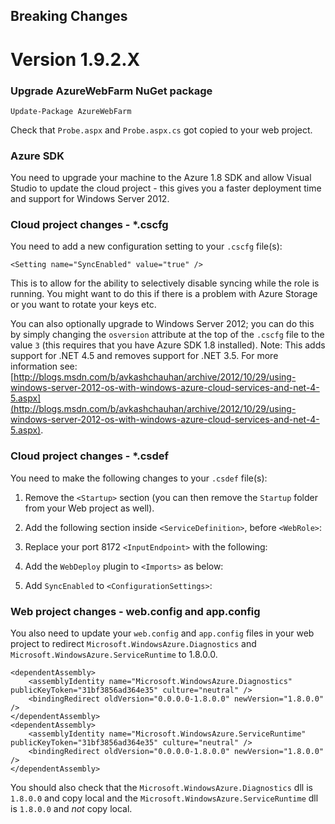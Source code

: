Breaking Changes
----------------

Version 1.9.2.X
===============

### Upgrade AzureWebFarm NuGet package

	Update-Package AzureWebFarm

Check that `Probe.aspx` and `Probe.aspx.cs` got copied to your web project.

### Azure SDK

You need to upgrade your machine to the Azure 1.8 SDK and allow Visual Studio to update the cloud project - this gives you a faster deployment time and support for Windows Server 2012.

### Cloud project changes - *.cscfg

You need to add a new configuration setting to your `.cscfg` file(s):

    <Setting name="SyncEnabled" value="true" />

This is to allow for the ability to selectively disable syncing while the role is running. You might want to do this if there is a problem with Azure Storage or you want to rotate your keys etc.

You can also optionally upgrade to Windows Server 2012; you can do this by simply changing the `osversion` attribute at the top of the `.cscfg` file to the value `3` (this requires that you have Azure SDK 1.8 installed). Note: This adds support for .NET 4.5 and removes support for .NET 3.5. For more information see: [http://blogs.msdn.com/b/avkashchauhan/archive/2012/10/29/using-windows-server-2012-os-with-windows-azure-cloud-services-and-net-4-5.aspx](http://blogs.msdn.com/b/avkashchauhan/archive/2012/10/29/using-windows-server-2012-os-with-windows-azure-cloud-services-and-net-4-5.aspx).

### Cloud project changes - *.csdef

You need to make the following changes to your `.csdef` file(s):

1) Remove the `<Startup>` section (you can then remove the `Startup` folder from your Web project as well).  

2) Add the following section inside `<ServiceDefinition>`, before `<WebRole>`:

    <LoadBalancerProbes>
        <LoadBalancerProbe name="WebDeploy" protocol="http" port="80" path="Probe.aspx" intervalInSeconds="5" timeoutInSeconds="100" />
    </LoadBalancerProbes>  

3) Replace your port 8172 `<InputEndpoint>` with the following:

    <InputEndpoint name="Microsoft.WindowsAzure.Plugins.WebDeploy.InputEndpoint" protocol="tcp" port="8172" localPort="8172" loadBalancerProbe="WebDeploy" />  

4) Add the `WebDeploy` plugin to `<Imports>` as below:

    <Import moduleName="WebDeploy" />  

5) Add `SyncEnabled` to `<ConfigurationSettings>`:

    <Setting name="SyncEnabled" />

### Web project changes - web.config and app.config

You also need to update your `web.config` and `app.config` files in your web project to redirect `Microsoft.WindowsAzure.Diagnostics` and `Microsoft.WindowsAzure.ServiceRuntime` to 1.8.0.0.

    <dependentAssembly>
        <assemblyIdentity name="Microsoft.WindowsAzure.Diagnostics" publicKeyToken="31bf3856ad364e35" culture="neutral" />
        <bindingRedirect oldVersion="0.0.0.0-1.8.0.0" newVersion="1.8.0.0" />
    </dependentAssembly>
    <dependentAssembly>
        <assemblyIdentity name="Microsoft.WindowsAzure.ServiceRuntime" publicKeyToken="31bf3856ad364e35" culture="neutral" />
        <bindingRedirect oldVersion="0.0.0.0-1.8.0.0" newVersion="1.8.0.0" />
    </dependentAssembly>

You should also check that the `Microsoft.WindowsAzure.Diagnostics` dll is `1.8.0.0` and copy local and the `Microsoft.WindowsAzure.ServiceRuntime` dll is `1.8.0.0` and *not* copy local.
